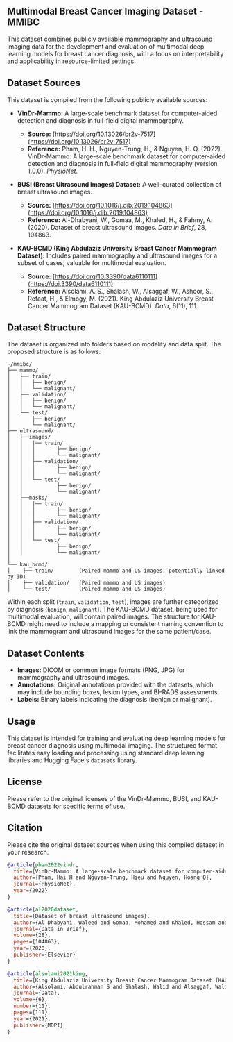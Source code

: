 

## Multimodal Breast Cancer Imaging Dataset - MMIBC

This dataset combines publicly available mammography and ultrasound imaging data for the development and evaluation of multimodal deep learning models for breast cancer diagnosis, with a focus on interpretability and applicability in resource-limited settings.

## Dataset Sources

This dataset is compiled from the following publicly available sources:

* **VinDr-Mammo:** A large-scale benchmark dataset for computer-aided detection and diagnosis in full-field digital mammography.
    * **Source:** [https://doi.org/10.13026/br2v-7517](https://doi.org/10.13026/br2v-7517)
    * **Reference:** Pham, H. H., Nguyen-Trung, H., & Nguyen, H. Q. (2022). VinDr-Mammo: A large-scale benchmark dataset for computer-aided detection and diagnosis in full-field digital mammography (version 1.0.0). *PhysioNet*.

* **BUSI (Breast Ultrasound Images) Dataset:** A well-curated collection of breast ultrasound images.
    * **Source:** [https://doi.org/10.1016/j.dib.2019.104863](https://doi.org/10.1016/j.dib.2019.104863)
    * **Reference:** Al-Dhabyani, W., Gomaa, M., Khaled, H., & Fahmy, A. (2020). Dataset of breast ultrasound images. *Data in Brief*, 28, 104863.

* **KAU-BCMD (King Abdulaziz University Breast Cancer Mammogram Dataset):** Includes paired mammography and ultrasound images for a subset of cases, valuable for multimodal evaluation.
    * **Source:** [https://doi.org/10.3390/data6110111](https://doi.3390/data6110111)
    * **Reference:** Alsolami, A. S., Shalash, W., Alsaggaf, W., Ashoor, S., Refaat, H., & Elmogy, M. (2021). King Abdulaziz University Breast Cancer Mammogram Dataset (KAU-BCMD). *Data*, 6(11), 111.

## Dataset Structure

The dataset is organized into folders based on modality and data split. The proposed structure is as follows:
```
~/mmibc/
├── mammo/
│   ├── train/
│   │   ├── benign/
│   │   └── malignant/
│   ├── validation/
│   │   ├── benign/
│   │   └── malignant/
│   └── test/
│       ├── benign/
│       └── malignant/
├── ultrasound/
│   ├──images/
│   │   |── train/
│   │   │       ├── benign/
│   │   │       └── malignant/
│   │   ├── validation/
│   │   │       ├── benign/
│   │   │       └── malignant/
│   │   └── test/
│   │           ├── benign/
│   │           └── malignant/
│   ├──masks/
│   │   |── train/
│   │   │       ├── benign/
│   │   │       └── malignant/
│   │   ├── validation/
│   │   │       ├── benign/
│   │   │       └── malignant/
│   │   └── test/
│   │           ├── benign/
│   │           └── malignant/
│
└── kau_bcmd/
│    ├── train/        (Paired mammo and US images, potentially linked by ID)
│    ├── validation/   (Paired mammo and US images)
│    └── test/         (Paired mammo and US images)
```

Within each split (`train`, `validation`, `test`), images are further categorized by diagnosis (`benign`, `malignant`). The KAU-BCMD dataset, being used for multimodal evaluation, will contain paired images. The structure for KAU-BCMD might need to include a mapping or consistent naming convention to link the mammogram and ultrasound images for the same patient/case.

## Dataset Contents

* **Images:** DICOM or common image formats (PNG, JPG) for mammography and ultrasound images.
* **Annotations:** Original annotations provided with the datasets, which may include bounding boxes, lesion types, and BI-RADS assessments.
* **Labels:** Binary labels indicating the diagnosis (benign or malignant).

## Usage

This dataset is intended for training and evaluating deep learning models for breast cancer diagnosis using multimodal imaging. The structured format facilitates easy loading and processing using standard deep learning libraries and Hugging Face's `datasets` library.

## License

Please refer to the original licenses of the VinDr-Mammo, BUSI, and KAU-BCMD datasets for specific terms of use.

## Citation

Please cite the original dataset sources when using this compiled dataset in your research.

```bibtex
@article{pham2022vindr,
  title={VinDr-Mammo: A large-scale benchmark dataset for computer-aided detection and diagnosis in full-field digital mammography},
  author={Pham, Hai H and Nguyen-Trung, Hieu and Nguyen, Hoang Q},
  journal={PhysioNet},
  year={2022}
}

@article{al2020dataset,
  title={Dataset of breast ultrasound images},
  author={Al-Dhabyani, Waleed and Gomaa, Mohamed and Khaled, Hossam and Fahmy, Amr},
  journal={Data in Brief},
  volume={28},
  pages={104863},
  year={2020},
  publisher={Elsevier}
}

@article{alsolami2021king,
  title={King Abdulaziz University Breast Cancer Mammogram Dataset (KAU-BCMD)},
  author={Alsolami, Abdulrahman S and Shalash, Walid and Alsaggaf, Walid and Ashoor, Sara and Refaat, Hesham and Elmogy, Mohammed},
  journal={Data},
  volume={6},
  number={11},
  pages={111},
  year={2021},
  publisher={MDPI}
}
```